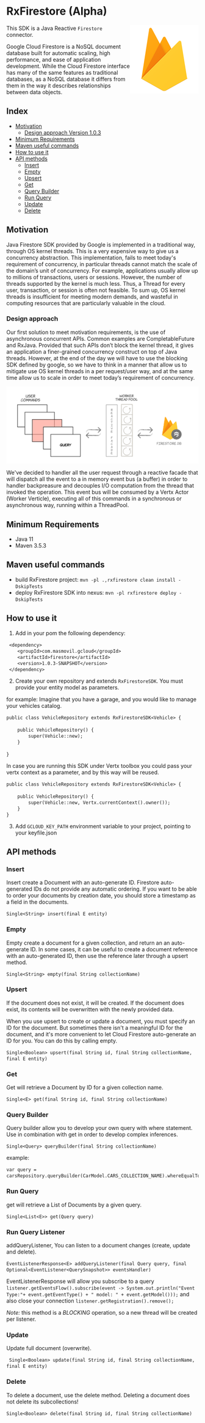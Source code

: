 # RxFirestore (Alpha)
<img align="right" src="https://github.com/masmovil/rx-gcloud-connectors/blob/master/firestore/firestoreLogo.png">

This SDK is a Java Reactive `Firestore` connector.

Google Cloud Firestore is a NoSQL document database built for automatic scaling, high performance, and ease of application development.
While the Cloud Firestore interface has many of the same features as traditional databases, as a NoSQL database it differs from them in the way it describes relationships between data objects.


## Index

- [Motivation](#motivation)
  - [Design approach Version 1.0.3](#design-approach)
- [Minimum Requirements](#minimum-requirements)
- [Maven useful commands](#maven-useful-commands)
- [How to use it](#How-to-use-it)
- [API methods](#API-methods)
  - [Insert](#insert)
  - [Empty](#empty)
  - [Upsert](#upsert)
  - [Get](#get)
  - [Query Builder](#query-builder)
  - [Run Query](#run-query)
  - [Update](#update)
  - [Delete](#delete)

## Motivation

Java Firestore SDK provided by Google is implemented in a traditional way, through OS kernel threads. This is a very expensive way to give us a concurrency abstraction.
This implementation, fails to meet today's requirement of concurrency, in particular threads cannot match the scale of the domain’s unit of concurrency. For example,
applications usually allow up to millions of transactions, users or sessions. However, the number of threads supported by the kernel is much less. Thus, a Thread for every user,
transaction, or session is often not feasible. To sum up, OS kernel threads is insufficient for meeting modern demands, and wasteful in computing resources that are particularly valuable in the cloud.

### Design approach

Our first solution to meet motivation requirements, is the use of asynchronous concurrent APIs. Common examples are CompletableFuture and RxJava.
Provided that such APIs don’t block the kernel thread, it gives an application a finer-grained concurrency construct on top of Java threads. However, at the end of the day we will have to use the blocking SDK defined by google,
so we have to think in a manner that allow us to mitigate use OS kernel threads in a per request/user way, and at the same time allow us to scale in order to meet today’s requirement of concurrency.

<img align="center" src="https://github.com/masmovil/rx-gcloud-connectors/blob/master/firestore/RxFirestoreSDK.png">

We've decided to handler all the user request through a reactive facade that will dispatch all the event to a in memory event bus (a buffer) in order to handler backpreasure and decouples I/O computation from the thread that invoked the operation.
This event bus will be consumed by a Vertx Actor (Worker Verticle), executing all of this commands in a synchronous or asynchronous way, running within a ThreadPool.

## Minimum Requirements

-   Java 11
-   Maven 3.5.3

## Maven useful commands

* build RxFirestore project: ```mvn -pl .,rxfirestore clean install -DskipTests```
* deploy RxFirestore SDK into nexus: ```mvn -pl rxfirestore deploy -DskipTests```

## How to use it

1. Add in your pom the following dependency:

```
 <dependency>
    <groupId>com.masmovil.gcloud</groupId>
    <artifactId>firestore</artifactId>
    <version>1.0.3-SNAPSHOT</version>
 </dependency>
```

2. Create your own repository and extends `RxFirestoreSDK`. You must provide your entity model as parameters.

for example:
Imagine that you have a garage, and you would like to manage your vehicles catalog.

```
public class VehicleRepository extends RxFirestoreSDK<Vehicle> {

	public VehicleRepository() {
		super(Vehicle::new);
	}

}
```

In case you are running this SDK under Vertx toolbox you could pass your vertx context as a parameter, and by this way will be reused.
```
public class VehicleRepository extends RxFirestoreSDK<Vehicle> {

	public VehicleRepository() {
		super(Vehicle::new, Vertx.currentContext().owner());
	}
}
```

3. Add `GCLOUD_KEY_PATH` environment variable to your project, pointing to your keyfile.json


## API methods

### Insert

Insert create a Document with an auto-generate ID. Firestore auto-generated IDs do not provide any automatic
ordering. If you want to be able to order your documents by creation date, you should store a timestamp as a
field in the documents.

```
Single<String> insert(final E entity)
```

### Empty

Empty create a document for a given collection, and return an an auto-generate ID.
In some cases, it can be useful to create a document reference with an auto-generated ID,
then use the reference later through a upsert method.

```
Single<String> empty(final String collectionName)
```

### Upsert

If the document does not exist, it will be created. If the document does exist, its contents will be overwritten
with the newly provided data.

When you use upsert to create or update a document, you must specify an ID for the document. But sometimes there
isn't a meaningful ID for the document, and it's more convenient to let Cloud Firestore auto-generate an ID for
you. You can do this by calling empty.

```
Single<Boolean> upsert(final String id, final String collectionName, final E entity)
```

### Get

Get will retrieve a Document by ID for a given collection name.

```
Single<E> get(final String id, final String collectionName)
```

### Query Builder

Query builder allow you to develop your own query with where statement. Use in combination with get in order to
develop complex inferences.

```
Single<Query> queryBuilder(final String collectionName)
```

example:
```
var query = carsRepository.queryBuilder(CarModel.CARS_COLLECTION_NAME).whereEqualTo("brand","Toyota");
```


### Run Query

get will retrieve a List of Documents by a given query.

```
Single<List<E>> get(Query query)
```

### Run Query Listener

addQueryListener, You can listen to a document changes (create, update and delete).
```
EventListenerResponse<E> addQueryListener(final Query query, final Optional<EventListener<QuerySnapshot>> eventsHandler)
```

EventListenerResponse will allow you subscribe to a query `listener.getEventsFlow().subscribe(event -> System.out.println("Event Type:"+ event.getEventType() + " model: " + event.getModel()));` and also close your connection `listener.getRegistration().remove();`

*Note:* this method is a *BLOCKING* operation, so a new thread will be created per listener.

### Update

Update full document (overwrite).

```
 Single<Boolean> update(final String id, final String collectionName, final E entity)
```


### Delete

To delete a document, use the delete method. Deleting a document does not delete its subcollections!

```
Single<Boolean> delete(final String id, final String collectionName)
```
